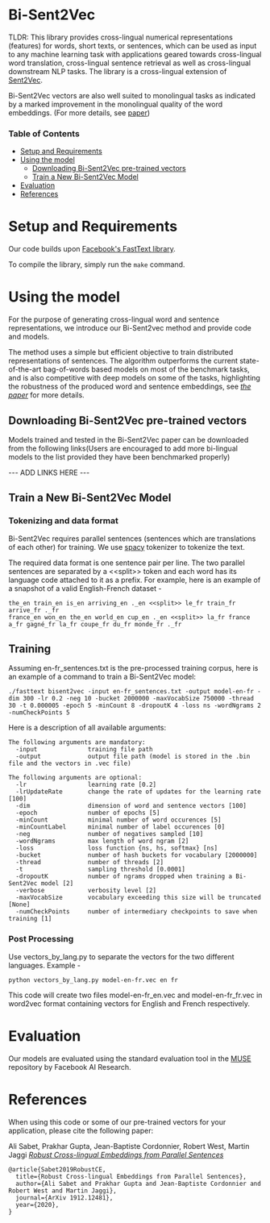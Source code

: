 # Bi-Sent2Vec

TLDR: This library provides cross-lingual numerical representations (features) for words, short texts, or sentences, which can be used as input to any machine learning task with applications geared towards cross-lingual word translation, cross-lingual sentence retrieval as well as cross-lingual downstream NLP tasks. The library is a cross-lingual extension of [Sent2Vec](https://github.com/epfml/sent2vec).

Bi-Sent2Vec vectors are also well suited to monolingual tasks as indicated by a marked improvement in the monolingual quality of the word embeddings. (For more details, see [paper](https://arxiv.org/abs/1912.12481))

### Table of Contents  

* [Setup and Requirements](#setup-and-requirements)
* [Using the model](#using-the-model)
    - [Downloading Bi-Sent2Vec pre-trained vectors](#downloading-bi-sent2vec-pre-trained-vectors)
    - [Train a New Bi-Sent2Vec Model](#train-a-new-bi-sent2vec-model)
* [Evaluation](#evaluation)
* [References](#references)

# Setup and Requirements

Our code builds upon [Facebook's FastText library](https://github.com/facebookresearch/fastText).

To compile the library, simply run the `make` command.

# Using the model

For the purpose of generating cross-lingual word and sentence representations, we introduce our Bi-Sent2vec method and provide code and models.

The method uses a simple but efficient  objective to train distributed representations of sentences. The algorithm outperforms the current state-of-the-art bag-of-words based models on most of the benchmark tasks, and is also competitive with deep models on some of the tasks, highlighting the robustness of the produced word and  sentence embeddings, see [*the paper*](https://arxiv.org/abs/1912.12481) for more details.

## Downloading Bi-Sent2Vec pre-trained vectors

Models trained and tested in the Bi-Sent2Vec paper can be downloaded from the following links(Users are encouraged to add more bi-lingual models to the list provided they have been benchmarked properly)

--- ADD LINKS HERE ---

## Train a New Bi-Sent2Vec Model
### Tokenizing and data format
Bi-Sent2Vec requires parallel sentences (sentences which are translations of each other) for training.
We use [spacy](https://spacy.io/) tokenizer to tokenize the text.

The required data format is one sentence pair per line. The two parallel sentences are separated by a \<\<split\>\> token and each word has its language code attached to it as a prefix. For example, here is an example of a snapshot of a valid English-French dataset -
```
the_en train_en is_en arriving_en ._en <<split>> le_fr train_fr arrive_fr ._fr
france_en won_en the_en world_en cup_en ._en <<split>> la_fr france a_fr gagné_fr la_fr coupe_fr du_fr monde_fr ._fr
```

## Training

Assuming en-fr_sentences.txt is the pre-processed training corpus, here is an example of a command to train a Bi-Sent2Vec model:

    ./fasttext bisent2vec -input en-fr_sentences.txt -output model-en-fr -dim 300 -lr 0.2 -neg 10 -bucket 2000000 -maxVocabSize 750000 -thread 30 -t 0.000005 -epoch 5 -minCount 8 -dropoutK 4 -loss ns -wordNgrams 2 -numCheckPoints 5

Here is a description of all available arguments:

```
The following arguments are mandatory:
  -input              training file path
  -output             output file path (model is stored in the .bin file and the vectors in .vec file)

The following arguments are optional:
  -lr                 learning rate [0.2]
  -lrUpdateRate       change the rate of updates for the learning rate [100]
  -dim                dimension of word and sentence vectors [100]
  -epoch              number of epochs [5]
  -minCount           minimal number of word occurences [5]
  -minCountLabel      minimal number of label occurences [0]
  -neg                number of negatives sampled [10]
  -wordNgrams         max length of word ngram [2]
  -loss               loss function {ns, hs, softmax} [ns]
  -bucket             number of hash buckets for vocabulary [2000000]
  -thread             number of threads [2]
  -t                  sampling threshold [0.0001]
  -dropoutK           number of ngrams dropped when training a Bi-Sent2Vec model [2]
  -verbose            verbosity level [2]
  -maxVocabSize       vocabulary exceeding this size will be truncated [None]
  -numCheckPoints     number of intermediary checkpoints to save when training [1]
```
### Post Processing
Use vectors_by_lang.py to separate the vectors for the two different languages.
Example -
```
python vectors_by_lang.py model-en-fr.vec en fr
```
This code will create two files model-en-fr_en.vec and model-en-fr_fr.vec in word2vec format containing vectors for English and French respectively.

# Evaluation
Our models are evaluated using the standard evaluation tool in the [MUSE](https://github.com/facebookresearch/MUSE) repository by Facebook AI Research. 

# References
When using this code or some of our pre-trained vectors for your application, please cite the following paper:

  Ali Sabet, Prakhar Gupta, Jean-Baptiste Cordonnier, Robert West, Martin Jaggi [*Robust Cross-lingual Embeddings from Parallel Sentences*](https://arxiv.org/abs/1912.12481)

```
@article{Sabet2019RobustCE,
  title={Robust Cross-lingual Embeddings from Parallel Sentences},
  author={Ali Sabet and Prakhar Gupta and Jean-Baptiste Cordonnier and Robert West and Martin Jaggi},
  journal={ArXiv 1912.12481},
  year={2020},
}
```
